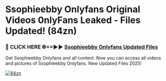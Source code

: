 # Ssophieebby Onlyfans Original Videos 0nlyFans Leaked - Files Updated! (84zn)

<h3>🔴 CLICK HERE 🌐==►► <a href="https://tinyurl.com/ehrbuxhb" rel="nofollow">Ssophieebby Onlyfans Updated Files</a></h3>

Get Ssophieebby Onlyfans and all content. Now you can access all videos and pictures of Ssophieebby Onlyfans. New Updated Files 2025!

[![84zn](https://i.imgur.com/lVYEuWS.gif)](https://tinyurl.com/ehrbuxhb)
